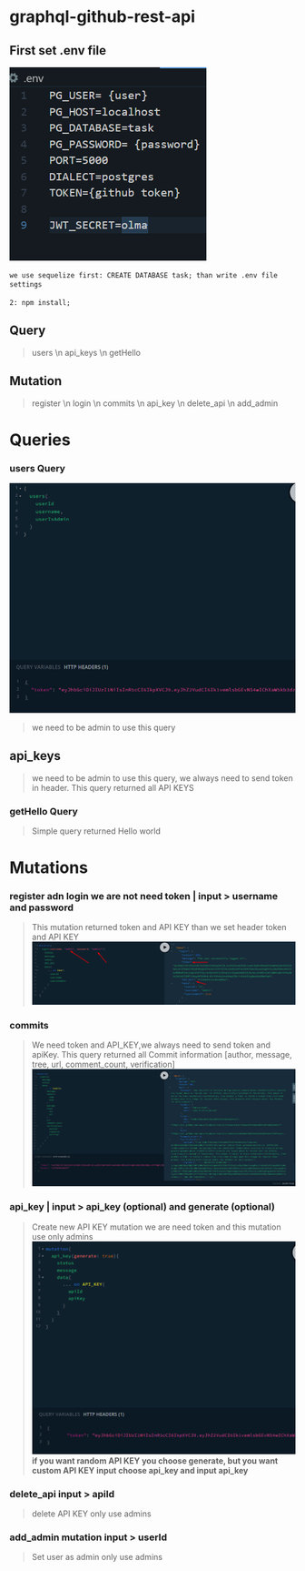 # graphql-github-rest-api

## First set .env file
![Query](/images/env.png)

```
we use sequelize first: CREATE DATABASE task; than write .env file settings

2: npm install;
```


## Query
> users \n
> api_keys \n
> getHello 


## Mutation
> register  \n
> login \n
> commits \n
> api_key \n
> delete_api \n
> add_admin

# Queries
### users Query

![Query](/images/userquery.png)

> we need to be admin to use this query

## api_keys
> we need to be admin to use this query, we always need to send token in header. This query returned all API KEYS


### getHello Query
> Simple query returned Hello world

# Mutations

### register adn login we are not need token | input > username and password
> This mutation returned token and API KEY than we set header token and API KEY
![Query](/images/login.png)


### commits
> We need token and API_KEY,we always need to send token and apiKey. This query returned all Commit information [author, message, tree, url, comment_count, verification]
![Query](/images/commits.png)


### api_key | input > api_key (optional) and generate (optional)
> Create new API KEY mutation we are need token and this mutation use only admins
![Query](/images/api_key.png)
<b> if you want random API KEY you choose generate, but you want custom API KEY input choose api_key and input api_key </b>
 
### delete_api input > apiId 
> delete API KEY only use admins

### add_admin mutation input > userId
> Set user as admin only use admins